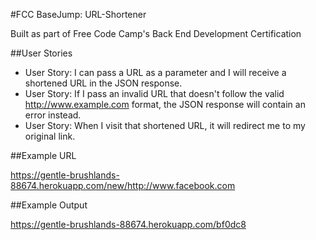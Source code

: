 #FCC BaseJump: URL-Shortener

Built as part of Free Code Camp's Back End Development Certification

##User Stories
- User Story: I can pass a URL as a parameter and I will receive a shortened URL in the JSON response.
- User Story: If I pass an invalid URL that doesn't follow the valid http://www.example.com format, the JSON response will contain an error instead.
- User Story: When I visit that shortened URL, it will redirect me to my original link.

##Example URL

https://gentle-brushlands-88674.herokuapp.com/new/http://www.facebook.com

##Example Output

https://gentle-brushlands-88674.herokuapp.com/bf0dc8

